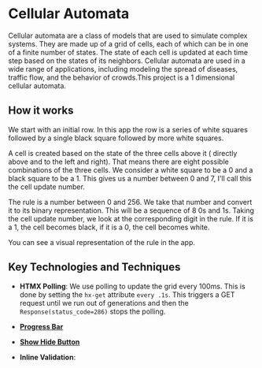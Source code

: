 # Cellular Automata

Cellular automata are a class of models that are used to simulate complex systems. They are made up of a grid of cells, each of which can be in one of a finite number of states. The state of each cell is updated at each time step based on the states of its neighbors. Cellular automata are used in a wide range of applications, including modeling the spread of diseases, traffic flow, and the behavior of crowds.This project is a 1 dimensional cellular automata. 

## How it works

We start with an initial row. In this app the row is a series of white squares followed by a single black square followed by more white squares. 

A cell is created based on the state of the three cells above it ( directly above and to the left and right). That means there are eight possible combinations of the three cells. We consider a white square to be a 0 and a black square to be a 1. This gives us a number between 0 and 7, I'll call this the cell update number.

The rule is a number between 0 and 256. We take that number and convert it to its binary representation. This will be a sequence of 8 0s and 1s. Taking the cell update number, we look at the corresponding digit in the rule. If it is a 1, the cell becomes black, if it is a 0, the cell becomes white.

You can see a visual representation of the rule in the app. 

## Key Technologies and Techniques

* **HTMX Polling**: We use polling to update the grid every 100ms. This is done by setting the `hx-get` attribute `every .1s`. This triggers a GET request until we run out of generations and then the `Response(status_code=286)` stops the polling.

* **[Progress Bar](https://fasthtml.gallery/widgets/progress_bar/display)**

* **[Show Hide Button](https://fasthtml.gallery/widgets/show_hide/display)**

* **Inline Validation**:






